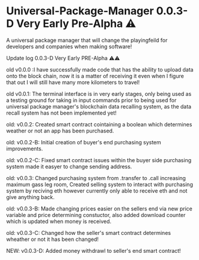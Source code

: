 # Universal-Package-Manager 0.0.3-D Very Early Pre-Alpha ⚠
A universal package manager that will change the playingfeild for developers and companies when making software!

Update log 0.0.3-D Very Early PRE-Alpha ⚠⚠

old v0.0.0 :I have successfully made code that has the ability to upload data onto the block chain, now it is a matter of receiving it even when I figure that out I will still have many more kilometers to travel!

old v0.0.1: The terminal interface is in very early stages, only being used as a testing ground for taking in input commands prior to being used for universal package manager's blockchain data recalling system, as the data recall system has not been implemented yet!

old: v0.0.2: Created smart contract cointaining a boolean which determines weather or not an app has been purchased. 

old: v0.0.2-B: Initial creation of buyer's end purchasing system improvements.

old: v0.0.2-C: Fixed smart contract issues within the buyer side purchasing system made it easyer to change sending address.

old: v0.0.3: Changed purchasing system from .transfer to .call increasing maximum gass leg room, Created selling system to interact with purchasing system by reciving eth however currently only able to receive eth and not give anything back.

old: v0.0.3-B: Made changing prices easier on the sellers end via new price variable and price determining constuctor, also added download counter which is updated when money is received.

old: v0.0.3-C: Changed how the seller's smart contract determines wheather or not it has been changed!

NEW: v0.0.3-D: Added money withdrawl to seller's end smart contract!


